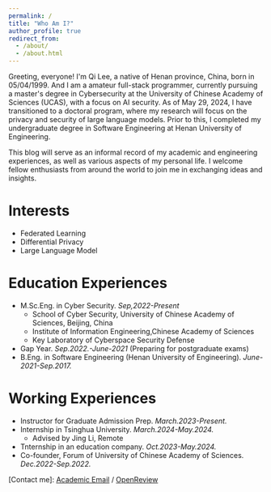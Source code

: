 ```yaml
---
permalink: /
title: "Who Am I?"
author_profile: true
redirect_from: 
  - /about/
  - /about.html
---
```


Greeting, everyone! I'm Qi Lee, a native of Henan province, China, born in 05/04/1999. And I am a amateur full-stack programmer, currently pursuing a master's degree in Cybersecurity at the University of Chinese Academy of Sciences (UCAS), with a focus on AI security.  As of May 29, 2024, I have transitioned to a doctoral program, where my research will focus on the privacy and security of large language models. Prior to this, I completed my undergraduate degree in Software Engineering at Henan University of Engineering.

This blog will serve as an informal record of my academic and engineering experiences, as well as various aspects of my personal life. I welcome fellow enthusiasts from around the world to join me in exchanging ideas and insights.

Interests
======
+ Federated Learning
+ Differential Privacy
+ Large Language Model


Education Experiences
======
+ M.Sc.Eng. in Cyber Security. _Sep,2022-Present_
  + School of Cyber Security, University of Chinese Academy of Sciences, Beijing, China
  + Institute of Information Engineering,Chinese Academy of Sciences
  + Key Laboratory of Cyberspace Security Defense
+ Gap Year. _Sep.2022.-June-2021_ (Preparing for postgraduate exams)
+ B.Eng. in Software Engineering (Henan University of Engineering).  _June-2021-Sep.2017._


Working Experiences
======
+ Instructor for Graduate Admission Prep. _March.2023-Present._
+ Internship in Tsinghua University. _March.2024-May.2024._
  + Advised by Jing Li, Remote
+ Tnternship in an education company. _Oct.2023-May.2024._
+ Co-founder, Forum of University of Chinese Academy of Sciences. _Dec.2022-Sep.2022._



[Contact me]: [Academic Email](liqi2022@iie.ac.cn) / [OpenReview](https://openreview.net/profile?id=~Qi_Li38)


